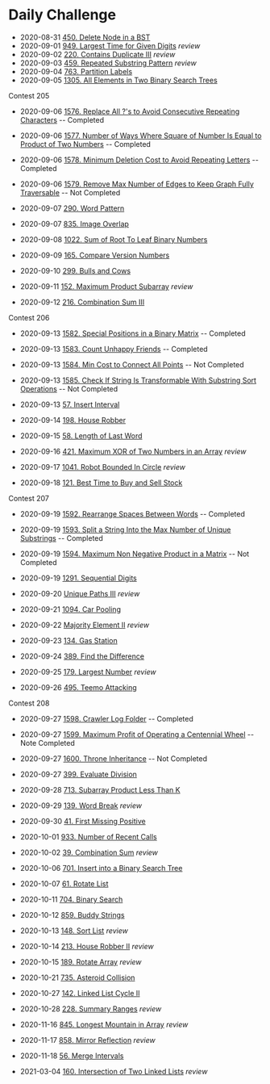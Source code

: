 # Daily Challenge

- 2020-08-31 [450. Delete Node in a BST](problem/450.md)
- 2020-09-01 [949. Largest Time for Given Digits](problem/949.md) *review*
- 2020-09-02 [220. Contains Duplicate III](problem/220.md) *review*
- 2020-09-03 [459. Repeated Substring Pattern](problem/459.md) *review*
- 2020-09-04 [763. Partition Labels](problem/763.md)
- 2020-09-05 [1305. All Elements in Two Binary Search Trees](problem/1305.md)

Contest 205
- 2020-09-06 [1576. Replace All ?'s to Avoid Consecutive Repeating Characters](problem/1576.md) -- Completed
- 2020-09-06 [1577. Number of Ways Where Square of Number Is Equal to Product of Two Numbers](problem/1577.md) -- Completed
- 2020-09-06 [1578. Minimum Deletion Cost to Avoid Repeating Letters](problem/1578.md) -- Completed
- 2020-09-06 [1579. Remove Max Number of Edges to Keep Graph Fully Traversable](problem/1579.md) -- Not Completed

- 2020-09-07 [290. Word Pattern](problem/290.md)
- 2020-09-07 [835. Image Overlap](problem/835.md)
- 2020-09-08 [1022. Sum of Root To Leaf Binary Numbers](problem/1022.md)
- 2020-09-09 [165. Compare Version Numbers](problem/165.md)
- 2020-09-10 [299. Bulls and Cows](problem/299.md)
- 2020-09-11 [152. Maximum Product Subarray](problem/152.md) *review*
- 2020-09-12 [216. Combination Sum III](problem/216.md)

Contest 206
- 2020-09-13 [1582. Special Positions in a Binary Matrix](problem/1582.md) -- Completed
- 2020-09-13 [1583. Count Unhappy Friends](problem/1583.md) -- Completed
- 2020-09-13 [1584. Min Cost to Connect All Points](problem/1584.md) -- Not Completed
- 2020-09-13 [1585. Check If String Is Transformable With Substring Sort Operations](problem/1585.md) -- Not Completed

- 2020-09-13 [57. Insert Interval](problem/57.md)
- 2020-09-14 [198. House Robber](problem/198.md)
- 2020-09-15 [58. Length of Last Word](problem/58.md)
- 2020-09-16 [421. Maximum XOR of Two Numbers in an Array](problem/421.md) *review*
- 2020-09-17 [1041. Robot Bounded In Circle](problem/1041.md) *review*
- 2020-09-18 [121. Best Time to Buy and Sell Stock](problem/121.md)

Contest 207
- 2020-09-19 [1592. Rearrange Spaces Between Words](problem/1592.md) -- Completed
- 2020-09-19 [1593. Split a String Into the Max Number of Unique Substrings](problem/1593.md) -- Completed
- 2020-09-19 [1594. Maximum Non Negative Product in a Matrix](problem/1594.md) -- Not Completed

- 2020-09-19 [1291. Sequential Digits](problem/1291.md)
- 2020-09-20 [Unique Paths III](problem/980.md) *review*
- 2020-09-21 [1094. Car Pooling](problem/1094.md)
- 2020-09-22 [Majority Element II](problem/229.md) *review*
- 2020-09-23 [134. Gas Station](problem/134.md)
- 2020-09-24 [389. Find the Difference](problem/389.md)
- 2020-09-25 [179. Largest Number](problem/179.md) *review*
- 2020-09-26 [495. Teemo Attacking](problem/495.md)

Contest 208
- 2020-09-27 [1598. Crawler Log Folder](problem/1598.md) -- Completed
- 2020-09-27 [1599. Maximum Profit of Operating a Centennial Wheel](problem/1599.md) -- Note Completed
- 2020-09-27 [1600. Throne Inheritance](problem/1600.md) -- Not Completed

- 2020-09-27 [399. Evaluate Division](problem/399.md)
- 2020-09-28 [713. Subarray Product Less Than K](problem/713.md)
- 2020-09-29 [139. Word Break](problem/139.md) *review*
- 2020-09-30 [41. First Missing Positive](problem/41.md)
- 2020-10-01 [933. Number of Recent Calls](problem/933.md)
- 2020-10-02 [39. Combination Sum](problem/39.md) *review*
- 2020-10-06 [701. Insert into a Binary Search Tree](problem/701)
- 2020-10-07 [61. Rotate List](problem/61.md)
- 2020-10-11 [704. Binary Search](problem/704.md)
- 2020-10-12 [859. Buddy Strings](problem/859.md)
- 2020-10-13 [148. Sort List](problem/148.md) *review*
- 2020-10-14 [213. House Robber II](problem/213.md) *review*
- 2020-10-15 [189. Rotate Array](problem/189.md) *review*
- 2020-10-21 [735. Asteroid Collision](problem/735.md)

- 2020-10-27 [142. Linked List Cycle II](problem/142.md)
- 2020-10-28 [228. Summary Ranges](problem/228.md) *review*

- 2020-11-16 [845. Longest Mountain in Array](problem/845.md) *review*
- 2020-11-17 [858. Mirror Reflection](problem/858.md) *review*
- 2020-11-18 [56. Merge Intervals](problem/56.md)

- 2021-03-04 [160. Intersection of Two Linked Lists](problem/160.md) *review*
